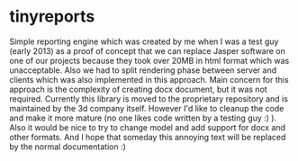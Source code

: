 # tinyreports
Simple reporting engine which was created by me when I was a test guy (early 2013) as a proof of concept that we can 
replace Jasper software on one of our projects because they took over 20MB in html format which was unacceptable. 
Also we had to split rendering phase between server and clients which was also implemented in this approach.
Main concern for this approach is the complexity of creating docx document, but it was not required.
Currently this library is moved to the proprietary repository and is maintained by the 3d company itself.
However I'd like to cleanup the code and make it more mature (no one likes code written by a testing guy :) ).
Also it would be nice to try to change model and add support for docx and other formats. And I hope that someday this 
annoying text will be replaced by the normal documentation :)
